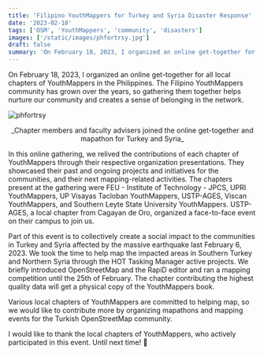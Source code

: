 ```yaml
---
title: 'Filipino YouthMappers for Turkey and Syria Disaster Response'
date: '2023-02-18'
tags: ['OSM', 'YouthMappers', 'community', 'disasters']
images: ['/static/images/phfortrsy.jpg']
draft: false
summary: 'On February 18, 2023, I organized an online get-together for all local chapters of YouthMappers in the Philippines. The Filipino YouthMappers community has grown over the years, so gathering them together helps nurture our community and creates a sense of belonging in the network. Also, part of this event is to collectively create a social impact to the communities in Turkey and Syria affected by the massive earthquake last February 6, 2023.'
---
```


On February 18, 2023, I organized an online get-together for all local chapters of YouthMappers in the Philippines. The Filipino YouthMappers community has grown over the years, so gathering them together helps nurture our community and creates a sense of belonging in the network.

![phfortrsy](/static/images/phfortrsy.jpg)

<center>_Chapter members and faculty advisers joined the online get-together and mapathon for Turkey and Syria_</center>

In this online gathering, we relived the contributions of each chapter of YouthMappers through their respective organization presentations. They showcased their past and ongoing projects and initiatives for the communities, and their next mapping-related activities. The chapters present at the gathering were FEU - Institute of Technology - JPCS, UPRI YouthMappers, UP Visayas Tacloban YouthMappers, USTP-AGES, Viscan YouthMappers, and Southern Leyte State University YouthMappers. USTP-AGES, a local chapter from Cagayan de Oro, organized a face-to-face event on their campus to join us.

Part of this event is to collectively create a social impact to the communities in Turkey and Syria affected by the massive earthquake last February 6, 2023. We took the time to help map the impacted areas in Southern Turkey and Northern Syria through the HOT Tasking Manager active projects. We briefly introduced OpenStreetMap and the RapiD editor and ran a mapping competition until the 25th of February. The chapter contributing the highest quality data will get a physical copy of the YouthMappers book.

Various local chapters of YouthMappers are committed to helping map, so we would like to contribute more by organizing mapathons and mapping events for the Turkish OpenStreetMap community.

I would like to thank the local chapters of YouthMappers, who actively participated in this event. Until next time! 🙂
